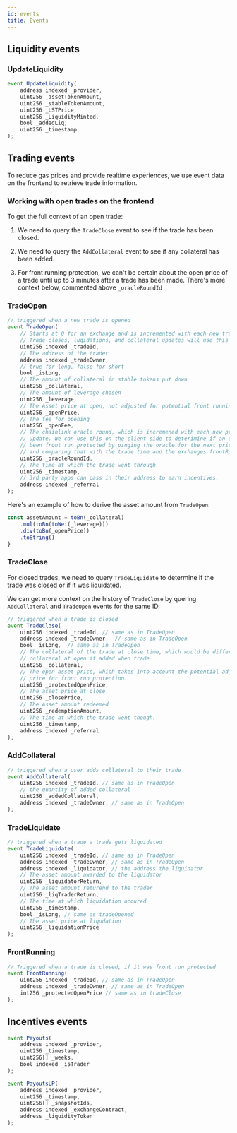```yaml
---
id: events
title: Events
---
```


## Liquidity events

### UpdateLiquidity

```js
event UpdateLiquidity(
    address indexed _provider,
    uint256 _assetTokenAmount,
    uint256 _stableTokenAmount,
    uint256 _LSTPrice,
    uint256 _LiquidityMinted,
    bool _addedLiq,
    uint256 _timestamp
);
```

## Trading events

To reduce gas prices and provide realtime experiences, we use event data on the frontend to retrieve trade information.

### Working with open trades on the frontend

To get the full context of an open trade:

1. We need to query the `TradeClose` event to see if the trade has been closed.

2. We need to query the `AddCollateral` event to see if any collateral has been added.

3. For front running protection, we can't be certain about the open price of a trade until up to 3 minutes after a trade has been made. There's more context below, commented above `_oracleRoundId`

### TradeOpen

```js
// triggered when a new trade is opened
event TradeOpen(
    // Starts at 0 for an exchange and is incremented with each new trade open.
    // Trade closes, luqidations, and collateral updates will use this same ID.
    uint256 indexed _tradeId,
    // The address of the trader
    address indexed _tradeOwner,
    // true for long, false for short
    bool _isLong,
    // The amount of collateral in stable tokens put down
    uint256 _collateral,
    // The amount of leverage chosen
    uint256 _leverage,
    // The Asset price at open, not adjusted for potential front running protection
    uint256 _openPrice,
    // The fee for opening
    uint256 _openFee,
    // The chainlink oracle round, which is incremened with each new price oracle
    // update. We can use this on the client side to deterimine if an open trade has
    // been front run protected by pinging the oracle for the next price update time
    // and comparing that with the trade time and the exchanges frontRunningTime.
    uint256 _oracleRoundId,
    // The time at which the trade went through
    uint256 _timestamp,
    // 3rd party apps can pass in their address to earn incentives.
    address indexed _referral
);
```

Here's an example of how to derive the asset amount from `TradeOpen`:

```js
const assetAmount = toBn(_collateral)
    .mul(toBn(toWei(_leverage)))
    .div(toBn(_openPrice))
    .toString()
}
```

### TradeClose

For closed trades, we need to query `TradeLiquidate` to determine if the trade was closed or if it was liquidated.

We can get more context on the history of `TradeClose` by quering `AddCollateral` and `TradeOpen` events for the same ID.

```js
// triggered when a trade is closed
event TradeClose(
    uint256 indexed _tradeId, // same as in TradeOpen
    address indexed _tradeOwner,  // same as in TradeOpen
    bool _isLong,  // same as in TradeOpen
    // The collateral of the trade at close time, which would be different then
    // collateral at open if added when trade
    uint256 _collateral,
    // The open asset price, which takes into account the potential adjusted open
    // price for front run protection.
    uint256 _protectedOpenPrice,
    // The asset price at close
    uint256 _closePrice,
    // The Asset amount redeemed
    uint256 _redemptionAmount,
    // The time at which the trade went though.
    uint256 _timestamp,
    address indexed _referral
);
```

### AddCollateral

```js
// triggered when a user adds collateral to their trade
event AddCollateral(
    uint256 indexed _tradeId, // same as in TradeOpen
    // the quantity of added collateral
    uint256 _addedCollateral,
    address indexed _tradeOwner, // same as in TradeOpen
);
```

### TradeLiquidate

```js
// triggered when a trade a trade gets liquidated
event TradeLiquidate(
    uint256 indexed _tradeId, // same as in TradeOpen
    address indexed _tradeOwner, // same as in TradeOpen
    address indexed _liquidator, // the address the liquidator
    // The asset amount awarded to the liquidator
    uint256 _liquidatorReturn,
    // The asset amount returend to the trader
    uint256 _liqTraderReturn,
    // The time at which liquidation occured
    uint256 _timestamp,
    bool _isLong, // same as tradeOpened
    // The asset price at liqudation
    uint256 _liquidationPrice
);
```

### FrontRunning

```js
// Triggered when a trade is closed, if it was front run protected
event FrontRunning(
    uint256 indexed _tradeId, // same as in TradeOpen
    address indexed _tradeOwner, // same as in TradeOpen
    int256 _protectedOpenPrice // same as in tradeClose
);
```

## Incentives events

```js
event Payouts(
    address indexed _provider,
    uint256 _timestamp,
    uint256[] _weeks,
    bool indexed _isTrader
);
```

```js
event PayoutsLP(
    address indexed _provider,
    uint256 _timestamp,
    uint256[] _snapshotIds,
    address indexed _exchangeContract,
    address _liquidityToken
);
```
